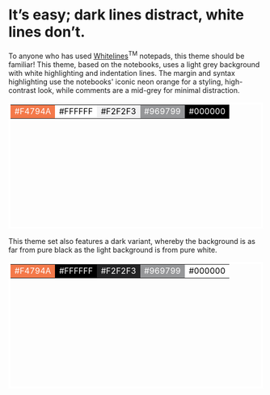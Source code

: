# It’s easy; dark lines distract, white lines don’t.

To anyone who has used <a href="https://www.whitelinespaper.com/">Whitelines</a><sup>TM</sup> notepads, this theme should be familiar! This theme, based on the notebooks, uses a light grey background with white highlighting and indentation lines. The margin and syntax highlighting use the notebooks' iconic neon orange for a styling, high-contrast look, while comments are a mid-grey for minimal distraction.

<table height="250px" style="border: 4px solid white; border-collapse: collapse">
    <tr>
    	<td style="background-color:#f4794a; color:#FFFFFF">#F4794A</td>
    	<td style="background-color:#FFFFFF; color:#000000">#FFFFFF</td>
    	<td style="background-color:#f2f2f3; color:#000000">#F2F2F3</td>
    	<td style="background-color:#969799; color:#FFFFFF">#969799</td>
    	<td style="background-color:#000000; color:#FFFFFF">#000000</td>
    </tr>
</table>

This theme set also features a dark variant, whereby the background is as far from pure black as the light background is from pure white.

<table height="250px" style="border: 4px solid white; border-collapse: collapse">
    <tr>
    	<td style="background-color:#f4794a; color:#FFFFFF">#F4794A</td>
    	<td style="background-color:#000000; color:#FFFFFF">#FFFFFF</td>
    	<td style="background-color:#242425; color:#FFFFFF">#F2F2F3</td>
    	<td style="background-color:#969799; color:#FFFFFF">#969799</td>
    	<td style="background-color:#FFFFFF; color:#000000">#000000</td>
    </tr>
</table>

